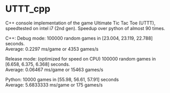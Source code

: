 # UTTT_cpp
C++ console implementation of the game Ultimate Tic Tac Toe (UTTT), speedtested on intel i7 (2nd gen).
Speedup over python of almost 90 times.

C++:
Debug mode:
100000 random games in [23.004, 23.119, 22.788] seconds.<br>
Average:    0.2297 ms/game or 4353 games/s

Release mode: (optimized for speed on CPU)
100000 random games in [6.658, 6.375, 6.368] seconds.<br>
Average:      0.06467 ms/game or 15463 games/s


Python:
10000 games in [55.98, 56.61, 57.91] seconds <br>
Average: 5.6833333 ms/game or 175 games/s
